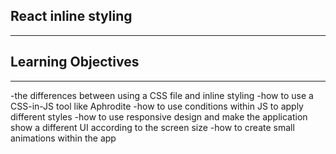 ## React inline styling
---
## Learning Objectives
---
-the differences between using a CSS file and inline styling
-how to use a CSS-in-JS tool like Aphrodite
-how to use conditions within JS to apply different styles
-how to use responsive design and make the application show a different UI according to the screen size
-how to create small animations within the app
